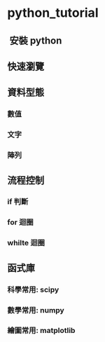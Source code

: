 # python_tutorial

##  安裝 python ##

## 快速瀏覽 ##

## 資料型態 ##

### 數值 ###

### 文字 ###

### 陣列 ###


## 流程控制 ##

### if 判斷 ###

### for 迴圈 ###

### whilte 迴圈 ###

## 函式庫 ##

### 科學常用: scipy ###

### 數學常用: numpy ###

### 繪圖常用: matplotlib ###
